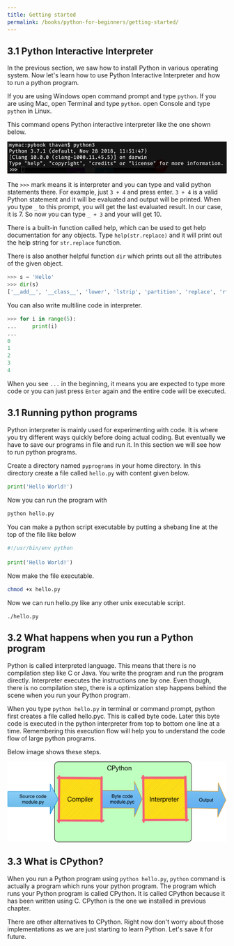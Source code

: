 ```yaml
---
title: Getting started
permalink: /books/python-for-beginners/getting-started/
---
```


## 3.1 Python Interactive Interpreter

In the previous section, we saw how to install Python in various operating system. Now let's learn how to use Python Interactive Interpreter and how to run a python program.

If you are using Windows open command prompt and type `python`. If you are using Mac, open Terminal and type `python`. open Console and type `python` in Linux.

This command opens Python interactive interpreter like the one shown below.

![Python Interpreter](/assets/images/python-for-beginners/python-interpreter.png)

The `>>>` mark means it is interpreter and you can type and valid python statements there. For example, just `3 + 4` and press enter. `3 + 4` is a valid Python statement and it will be evaluated and output will be printed. When you type `_` to this prompt, you will get the last evaluated result. In our case, it is 7. So now you can type `_ + 3` and your will get 10.

There is a built-in function called help, which can be used to get help documentation for any objects. Type `help(str.replace)` and it will print out the help string for `str.replace` function.

There is also another helpful function `dir` which prints out all the attributes of the given object.

```python
>>> s = 'Hello'
>>> dir(s)
['__add__', '__class__', 'lower', 'lstrip', 'partition', 'replace', 'rfind', 'rindex'...]
```

You can also write multiline code in interpreter.

```python
>>> for i in range(5):
...     print(i)
... 
0
1
2
3
4
```
When you see `...` in the beginning, it means you are expected to type more code or you can just press `Enter` again and the entire code will be executed.

## 3.1 Running python programs
Python interpreter is mainly used for experimenting with code. It is where you try different ways quickly before doing actual coding. But eventually we have to save our programs in file and run it. In this section we will see how to run python programs. 

Create a directory named `pyprograms` in your home directory. In this directory create a file called `hello.py` with content given below.

```python
print('Hello World!')
```
Now you can run the program with 
```bash
python hello.py
```

You can make a python script executable by putting a shebang line at the top of the file like below

```python
#!/usr/bin/env python

print('Hello World!')
```
Now make the file executable.
```bash
chmod +x hello.py
```
Now we can run hello.py like any other unix executable script.
```
./hello.py
```

## 3.2 What happens when you run a Python program
Python is called interpreted language. This means that there is no compilation step like C or Java. You write the program and run the program directly. Interpreter executes the instructions one by one. Even though, there is no compilation step, there is a optimization step happens behind the scene when you run your Python program.

When you type `python hello.py` in terminal or command prompt, python first creates a file called hello.pyc. This is called byte code. Later this byte code is executed in the python interpreter from top to bottom one line at a time. Remembering this execution flow will help you to understand the code flow of large python programs.

Below image shows these steps.

![Python Overview](/assets/images/python-for-beginners/python-overview.png)

## 3.3 What is CPython?
When you run a Python program using `python hello.py`, `python` command is actually a program which runs your python program. The program which runs your Python program is called CPython. It is called CPython because it has been written using C. CPython is the one we installed in previous chapter.

There are other alternatives to CPython. Right now don't worry about those implementations as we are just starting to learn Python. Let's save it for future.